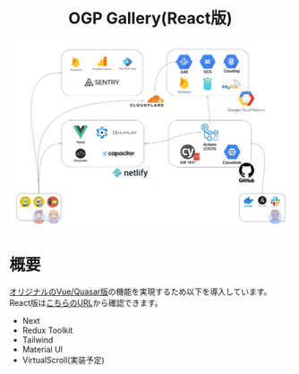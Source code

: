 <h1 align="center">OGP Gallery(React版)</h1>
<p align="center"><img src="https://github.com/go-u/ogp-index/blob/master/docs/systems.jpg" alt="Systems"></p>

# 概要
[オリジナルのVue/Quasar版](https://github.com/go-u/ogp-front)の機能を実現するため以下を導入しています。  
React版は[こちらのURL](https://react.ogp-gal.com/)から確認できます。
- Next
- Redux Toolkit
- Tailwind
- Material UI
- VirtualScroll(実装予定)
